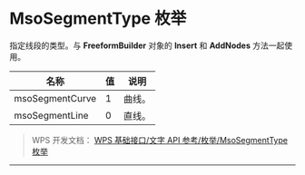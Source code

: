 # MsoSegmentType 枚举

指定线段的类型。与 **FreeformBuilder** 对象的 **Insert** 和 **AddNodes** 方法一起使用。

| 名称            | 值  | 说明   |
|-----------------|-----|--------|
| msoSegmentCurve | 1   | 曲线。 |
| msoSegmentLine  | 0   | 直线。 |

> WPS 开发文档： [WPS 基础接口/文字 API 参考/枚举/MsoSegmentType 枚举](https://qn.cache.wpscdn.cn/encs/doc/office_v19/topics/WPS%20%E5%9F%BA%E7%A1%80%E6%8E%A5%E5%8F%A3/%E6%96%87%E5%AD%97%20API%20%E5%8F%82%E8%80%83/%E6%9E%9A%E4%B8%BE/MsoSegmentType%20%E6%9E%9A%E4%B8%BE.html)

------------------------------------------------------------------------
